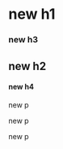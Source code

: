 <h1>new h1</h1>

<h3>new h3</h3>

<h2>new h2</h2>

<h4>new h4</h4>

<p>new p</p>

<p>new p</p>

<p>new p</p>
